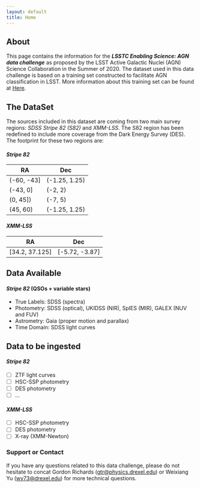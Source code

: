 ```yaml
---
layout: default
title: Home
---
```

## About
This page contains the information for the _**LSSTC Enabling Science: AGN data challenge**_ as proposed by the LSST Active Galactic Nuclei (AGN) Science Collaboration in the Summer of 2020. The dataset used in this data challenge is based on a training set constructed to facilitate AGN classification in LSST. More information about this training set can be found at [Here](https://github.com/RichardsGroup/LSST_training).

## The DataSet
The sources included in this dataset are coming from two main survey regions: _SDSS Stripe 82 (S82)_ and _XMM-LSS_. The S82 region has been redefined to include more coverage from the Dark Energy Survey (DES). The footprint for these two regions are:

#### _Stripe 82_

| RA         | Dec           |
| ---------- | ------------- |
| (-60, -43] | (-1.25, 1.25) |
| (-43, 0]   | (-2, 2)       |
| (0, 45])   | (-7, 5)       |
| (45, 60)   | (-1.25, 1.25) |

#### _XMM-LSS_

| RA             | Dec            |
| -------------- | -------------- |
| [34.2, 37.125] | [-5.72, -3.87] |

## Data Available
#### _Stripe 82_  (QSOs + variable stars)
- True Labels: SDSS (spectra)
- Photometry: SDSS (optical), UKIDSS (NIR), SpIES (MIR), GALEX (NUV and FUV)
- Astrometry: Gaia (proper motion and parallax)
- Time Domain: SDSS light curves

## Data to be ingested
#### _Stripe 82_
- [ ] ZTF light curves
- [ ] HSC-SSP photometry
- [ ] DES photometry
- [ ] ...

#### _XMM-LSS_
- [ ] HSC-SSP photometry
- [ ] DES photometry
- [ ] X-ray (XMM-Newton)

### Support or Contact
If you have any questions related to this data challenge, please do not hesitate to concat Gordon Richards (<gtr@physics.drexel.edu>) or Weixiang Yu (<wy73@drexel.edu>) for more technical questions.
